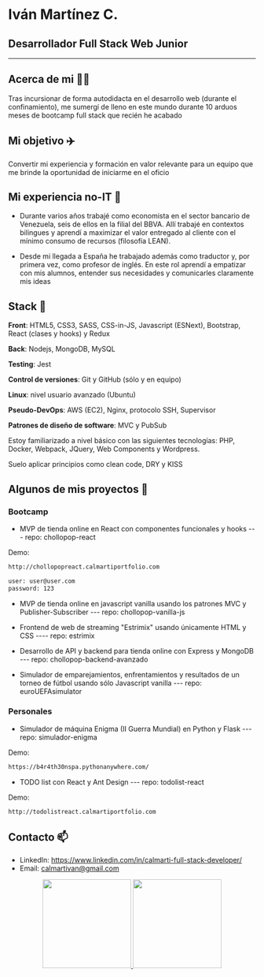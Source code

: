 # Iván Martínez C.  
## Desarrollador Full Stack Web Junior

---

## Acerca de mi :raising_hand_man:

Tras incursionar de forma autodidacta en el desarrollo web (durante el confinamiento), me sumergí de lleno en este mundo durante 10 arduos meses de bootcamp full stack que recién he acabado

## Mi objetivo :airplane:
Convertir mi experiencia y formación en valor relevante para un equipo que me brinde la oportunidad de iniciarme en el oficio
 
## Mi experiencia no-IT :bank:

- Durante varios años trabajé como economista en el sector bancario de Venezuela, seis de ellos en la filial del BBVA. 
Allí trabajé en contextos bilingues y aprendí a maximizar el valor entregado al cliente con el mínimo consumo de recursos 
(filosofía LEAN). 

- Desde mi llegada a España he trabajado además como traductor y, por primera vez, como profesor de inglés. En este rol aprendí a empatizar con mis alumnos, entender sus necesidades y comunicarles claramente mis ideas

## Stack :martial_arts_uniform:

**Front**: HTML5, CSS3, SASS, CSS-in-JS, Javascript (ESNext), Bootstrap, React (clases y hooks) y Redux

**Back**: Nodejs, MongoDB, MySQL

**Testing**: Jest

**Control de versiones**: Git y GitHub (sólo y en equipo)

**Linux**: nivel usuario avanzado (Ubuntu)

**Pseudo-DevOps**: AWS (EC2), Nginx, protocolo SSH, Supervisor  

**Patrones de diseño de software**: MVC y PubSub

Estoy familiarizado a nivel básico con las siguientes tecnologías: PHP, Docker, Webpack, JQuery, Web Components y Wordpress.

Suelo aplicar principios como clean code, DRY y KISS


## Algunos de mis proyectos :mega: 

### Bootcamp
- MVP de tienda online en React con componentes funcionales y hooks  --- repo: chollopop-react

Demo:

```sh
http://chollopopreact.calmartiportfolio.com
```

```sh 
user: user@user.com
password: 123
```

- MVP de tienda online en javascript vanilla usando los patrones MVC y Publisher-Subscriber  --- repo: chollopop-vanilla-js

- Frontend de web de streaming "Estrimix" usando únicamente HTML y CSS  ---- repo: estrimix

<!-- -Extensión de "chollopop-react" usando Redux (chollopop-react-redux)-->

- Desarrollo de API y backend para tienda online con Express y MongoDB  --- repo: chollopop-backend-avanzado

- Simulador de emparejamientos, enfrentamientos y resultados de un torneo de fútbol usando sólo Javascript vanilla --- repo: euroUEFAsimulator

### Personales

- Simulador de máquina Enigma (II Guerra Mundial) en Python y Flask  ---  repo: simulador-enigma

Demo:
```sh
https://b4r4th30nspa.pythonanywhere.com/
```

- TODO list con React y Ant Design  --- repo: todolist-react

Demo:
```sh
http://todolistreact.calmartiportfolio.com
```

## Contacto  📫
- LinkedIn: https://www.linkedin.com/in/calmarti-full-stack-developer/
- Email: calmartivan@gmail.com

<!--**calmarti/calmarti** is a ✨ _special_ ✨ repository because its `README.md` (this file) appears on your GitHub profile.-->

<p align="center">
<a href="https://github.com/[calmarti]">
  <img height="180em" src="https://github-readme-stats-eight-theta.vercel.app/api?username=calmarti&show_icons=true&theme=algolia&include_all_commits=true&count_private=true"/>
  <img height="180em" src="https://github-readme-stats-eight-theta.vercel.app/api/top-langs/?username=calmarti&layout=compact&langs_count=8&theme=algolia"/>
</a>
</p>
